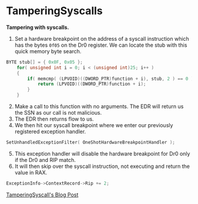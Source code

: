 # TamperingSyscalls

**Tampering with syscalls.** 

1. Set a hardware breakpoint on the address of a syscall instruction which has the bytes `0f05` on the Dr0 register.
We can locate the stub with this quick memory byte search.
```c
BYTE stub[] = { 0x0F, 0x05 };
	for( unsigned int i = 0; i < (unsigned int)25; i++ )
	{
		if( memcmp( (LPVOID)((DWORD_PTR)function + i), stub, 2 ) == 0 ) {
			return (LPVOID)((DWORD_PTR)function + i);
		}
	}
  ```
2. Make a call to this function with no arguments. The EDR will return us the SSN as our call is not malicious.
3. The EDR then returns flow to us. 
4. We then hit our syscall breakpoint where we enter our previously registered exception handler.
```c
SetUnhandledExceptionFilter( OneShotHardwareBreakpointHandler );
```
5. This exception handler will disable the hardware breakpoint for Dr0 only if the Dr0 and RIP match.
6. It will then skip over the syscall instruction, not executing and return the value in RAX.
```c
ExceptionInfo->ContextRecord->Rip += 2;	
```

[TamperingSyscall's Blog Post](https://fool.ish.wtf/2022/08/tamperingsyscalls.html)
